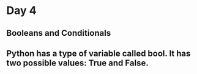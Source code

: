 # Day 4
## Booleans and Conditionals
## Python has a type of variable called bool. It has two possible values: True and False.
